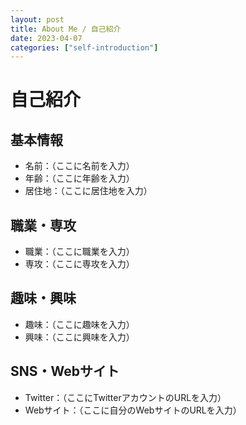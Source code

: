 ```yaml
---
layout: post
title: About Me / 自己紹介
date: 2023-04-07
categories: ["self-introduction"]
---
```


# 自己紹介

## 基本情報

- 名前：（ここに名前を入力）
- 年齢：（ここに年齢を入力）
- 居住地：（ここに居住地を入力）

## 職業・専攻

- 職業：（ここに職業を入力）
- 専攻：（ここに専攻を入力）

## 趣味・興味

- 趣味：（ここに趣味を入力）
- 興味：（ここに興味を入力）

## SNS・Webサイト

- Twitter：（ここにTwitterアカウントのURLを入力）
- Webサイト：（ここに自分のWebサイトのURLを入力）
